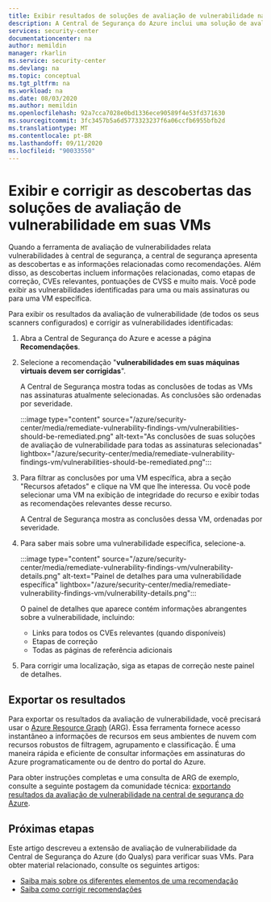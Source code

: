 ```yaml
---
title: Exibir resultados de soluções de avaliação de vulnerabilidade na central de segurança do Azure
description: A Central de Segurança do Azure inclui uma solução de avaliação de vulnerabilidade totalmente integrada do Qualys. Saiba mais sobre esta extensão da Central de Segurança nesta página.
services: security-center
documentationcenter: na
author: memildin
manager: rkarlin
ms.service: security-center
ms.devlang: na
ms.topic: conceptual
ms.tgt_pltfrm: na
ms.workload: na
ms.date: 08/03/2020
ms.author: memildin
ms.openlocfilehash: 92a7cca7028e0bd1336ece90589f4e53fd371630
ms.sourcegitcommit: 3fc3457b5a6d5773323237f6a06ccfb6955bfb2d
ms.translationtype: MT
ms.contentlocale: pt-BR
ms.lasthandoff: 09/11/2020
ms.locfileid: "90033550"
---
```

# <a name="view-and-remediate-findings-from-vulnerability-assessment-solutions-on-your-vms"></a>Exibir e corrigir as descobertas das soluções de avaliação de vulnerabilidade em suas VMs

Quando a ferramenta de avaliação de vulnerabilidades relata vulnerabilidades à central de segurança, a central de segurança apresenta as descobertas e as informações relacionadas como recomendações. Além disso, as descobertas incluem informações relacionadas, como etapas de correção, CVEs relevantes, pontuações de CVSS e muito mais. Você pode exibir as vulnerabilidades identificadas para uma ou mais assinaturas ou para uma VM específica.

Para exibir os resultados da avaliação de vulnerabilidade (de todos os seus scanners configurados) e corrigir as vulnerabilidades identificadas:

1. Abra a Central de Segurança do Azure e acesse a página **Recomendações**. 

1. Selecione a recomendação "**vulnerabilidades em suas máquinas virtuais devem ser corrigidas**".

    A Central de Segurança mostra todas as conclusões de todas as VMs nas assinaturas atualmente selecionadas. As conclusões são ordenadas por severidade. 

    :::image type="content" source="/azure/security-center/media/remediate-vulnerability-findings-vm/vulnerabilities-should-be-remediated.png" alt-text="As conclusões de suas soluções de avaliação de vulnerabilidade para todas as assinaturas selecionadas" lightbox="/azure/security-center/media/remediate-vulnerability-findings-vm/vulnerabilities-should-be-remediated.png":::

1. Para filtrar as conclusões por uma VM específica, abra a seção "Recursos afetados" e clique na VM que lhe interessa. Ou você pode selecionar uma VM na exibição de integridade do recurso e exibir todas as recomendações relevantes desse recurso.

    A Central de Segurança mostra as conclusões dessa VM, ordenadas por severidade. 

1. Para saber mais sobre uma vulnerabilidade específica, selecione-a. 

    :::image type="content" source="/azure/security-center/media/remediate-vulnerability-findings-vm/vulnerability-details.png" alt-text="Painel de detalhes para uma vulnerabilidade específica" lightbox="/azure/security-center/media/remediate-vulnerability-findings-vm/vulnerability-details.png":::

    O painel de detalhes que aparece contém informações abrangentes sobre a vulnerabilidade, incluindo:
    
    * Links para todos os CVEs relevantes (quando disponíveis)
    * Etapas de correção
    * Todas as páginas de referência adicionais

1. Para corrigir uma localização, siga as etapas de correção neste painel de detalhes.



## <a name="export-the-results"></a>Exportar os resultados

Para exportar os resultados da avaliação de vulnerabilidade, você precisará usar o [Azure Resource Graph](https://azure.microsoft.com/features/resource-graph/) (ARG). Essa ferramenta fornece acesso instantâneo a informações de recursos em seus ambientes de nuvem com recursos robustos de filtragem, agrupamento e classificação. É uma maneira rápida e eficiente de consultar informações em assinaturas do Azure programaticamente ou de dentro do portal do Azure.

Para obter instruções completas e uma consulta de ARG de exemplo, consulte a seguinte postagem da comunidade técnica: [exportando resultados da avaliação de vulnerabilidade na central de segurança do Azure](https://techcommunity.microsoft.com/t5/azure-security-center/exporting-vulnerability-assessment-results-in-azure-security/ba-p/1212091).




## <a name="next-steps"></a>Próximas etapas
Este artigo descreveu a extensão de avaliação de vulnerabilidade da Central de Segurança do Azure (do Qualys) para verificar suas VMs. Para obter material relacionado, consulte os seguintes artigos:

- [Saiba mais sobre os diferentes elementos de uma recomendação](security-center-recommendations.md)
- [Saiba como corrigir recomendações](security-center-remediate-recommendations.md)